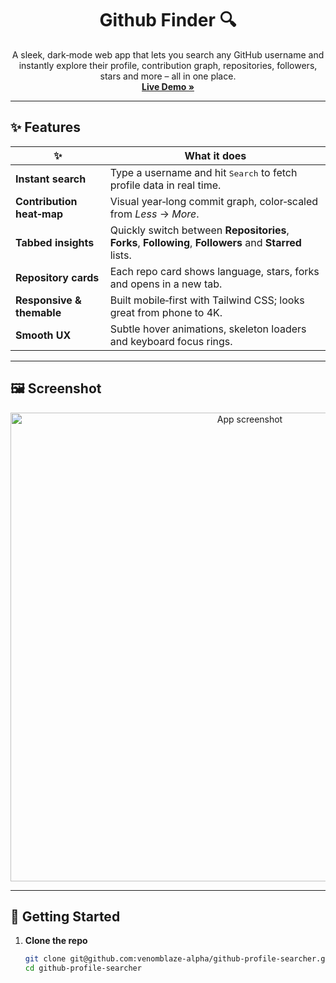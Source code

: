 <!-- PROJECT TITLE -->
<h1 align="center">
  Github Finder 🔍
</h1>
<p align="center">
  A sleek, dark‑mode web app that lets you search any GitHub username and instantly explore their profile, contribution graph, repositories, followers, stars and more – all in one place.
  <br />
  <a href="https://github-profilesearcher.vercel.app" target="_blank"><strong>Live&nbsp;Demo&nbsp;»</strong></a>
  <br />
</p>

---

## ✨ Features

| ✨ | What it does |
|----|--------------|
| **Instant search** | Type a username and hit <kbd>Search</kbd> to fetch profile data in real time. |
| **Contribution heat‑map** | Visual year‑long commit graph, color‑scaled from *Less* → *More*. |
| **Tabbed insights** | Quickly switch between **Repositories**, **Forks**, **Following**, **Followers** and **Starred** lists. |
| **Repository cards** | Each repo card shows language, stars, forks and opens in a new tab. |
| **Responsive & themable** | Built mobile‑first with Tailwind CSS; looks great from phone to 4K. |
| **Smooth UX** | Subtle hover animations, skeleton loaders and keyboard focus rings. |

---

## 🖼️ Screenshot

<p align="center">
  <img src="https://imgur.com/a/itKh4Xg" alt="App screenshot" width="750">
</p>

---

## 🚀 Getting Started

1. **Clone the repo**

   ```bash
   git clone git@github.com:venomblaze-alpha/github-profile-searcher.git
   cd github-profile-searcher
